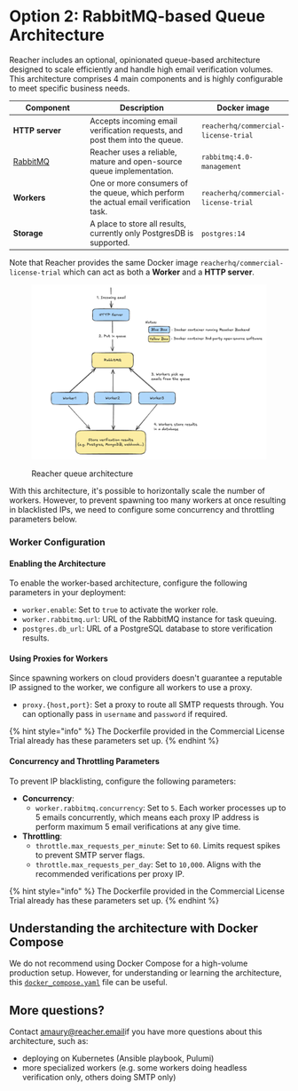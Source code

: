 # Option 2: RabbitMQ-based Queue Architecture

Reacher includes an optional, opinionated queue-based architecture designed to scale efficiently and handle high email verification volumes. This architecture comprises 4 main components and is highly configurable to meet specific business needs.

<table><thead><tr><th width="183">Component</th><th width="295">Description</th><th>Docker image</th></tr></thead><tbody><tr><td><strong>HTTP server</strong></td><td>Accepts incoming email verification requests, and post them into the queue.</td><td><code>reacherhq/commercial-license-trial</code></td></tr><tr><td><a href="https://rabbitmq.com">RabbitMQ</a></td><td>Reacher uses a reliable, mature and open-source queue implementation.</td><td><code>rabbitmq:4.0-management</code></td></tr><tr><td><strong>Workers</strong></td><td>One or more consumers of the queue, which perform the actual email verification task.</td><td><code>reacherhq/commercial-license-trial</code></td></tr><tr><td><strong>Storage</strong></td><td>A place to store all results, currently only PostgresDB is supported.</td><td><code>postgres:14</code></td></tr></tbody></table>

Note that Reacher provides the same Docker image `reacherhq/commercial-license-trial` which can act as both a **Worker** and a **HTTP server**.

<figure><img src="../../.gitbook/assets/Screenshot 2024-11-30 at 15.33.27.png" alt=""><figcaption><p>Reacher queue architecture</p></figcaption></figure>

With this architecture, it's possible to horizontally scale the number of workers. However, to prevent spawning too many workers at once resulting in blacklisted IPs, we need to configure some concurrency and throttling parameters below.

### Worker Configuration

#### **Enabling the Architecture**

To enable the worker-based architecture, configure the following parameters in your deployment:

* `worker.enable`: Set to `true` to activate the worker role.
* `worker.rabbitmq.url`: URL of the RabbitMQ instance for task queuing.
* `postgres.db_url`: URL of a PostgreSQL database to store verification results.

#### Using Proxies for Workers

Since spawning workers on cloud providers doesn't guarantee a reputable IP assigned to the worker, we configure all workers to use a proxy.

* `proxy.{host,port}`: Set a proxy to route all SMTP requests through. You can optionally pass in `username` and `password` if required.

{% hint style="info" %}
The Dockerfile provided in the Commercial License Trial already has these parameters set up.
{% endhint %}

#### Concurrency and Throttling Parameters

To prevent IP blacklisting, configure the following parameters:

* **Concurrency**:
  * `worker.rabbitmq.concurrency`: Set to `5`. Each worker processes up to 5 emails concurrently, which means each proxy IP address is perform maximum 5 email verifications at any give time.
* **Throttling**:
  * `throttle.max_requests_per_minute`: Set to `60`. Limits request spikes to prevent SMTP server flags.
  * `throttle.max_requests_per_day`: Set to `10,000`. Aligns with the recommended verifications per proxy IP.

{% hint style="info" %}
The Dockerfile provided in the Commercial License Trial already has these parameters set up.
{% endhint %}

## Understanding the architecture with Docker Compose

We do not recommend using Docker Compose for a high-volume production setup. However, for understanding or learning the architecture, this [`docker_compose.yaml`](../../../docker-compose.yaml) file can be useful.

## More questions?

Contact [amaury@reacher.email](https://app.gitbook.com/u/F1LnsqPFtfUEGlcILLswbbp5cgk2 "mention")if you have more questions about this architecture, such as:

* deploying on Kubernetes (Ansible playbook, Pulumi)
* more specialized workers (e.g. some workers doing headless verification only, others doing SMTP only)
